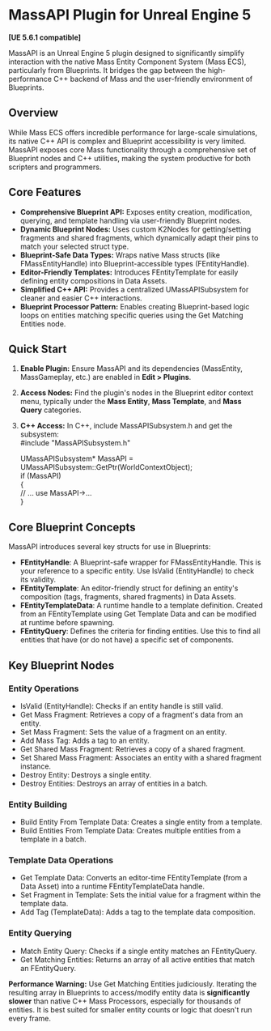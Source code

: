 # **MassAPI Plugin for Unreal Engine 5**

**\[UE 5.6.1 compatible\]**

MassAPI is an Unreal Engine 5 plugin designed to significantly simplify interaction with the native Mass Entity Component System (Mass ECS), particularly from Blueprints. It bridges the gap between the high-performance C++ backend of Mass and the user-friendly environment of Blueprints.

## **Overview**

While Mass ECS offers incredible performance for large-scale simulations, its native C++ API is complex and Blueprint accessibility is very limited. MassAPI exposes core Mass functionality through a comprehensive set of Blueprint nodes and C++ utilities, making the system productive for both scripters and programmers.

## **Core Features**

* **Comprehensive Blueprint API:** Exposes entity creation, modification, querying, and template handling via user-friendly Blueprint nodes.  
* **Dynamic Blueprint Nodes:** Uses custom K2Nodes for getting/setting fragments and shared fragments, which dynamically adapt their pins to match your selected struct type.  
* **Blueprint-Safe Data Types:** Wraps native Mass structs (like FMassEntityHandle) into Blueprint-accessible types (FEntityHandle).  
* **Editor-Friendly Templates:** Introduces FEntityTemplate for easily defining entity compositions in Data Assets.  
* **Simplified C++ API:** Provides a centralized UMassAPISubsystem for cleaner and easier C++ interactions.  
* **Blueprint Processor Pattern:** Enables creating Blueprint-based logic loops on entities matching specific queries using the Get Matching Entities node.

## **Quick Start**

1. **Enable Plugin:** Ensure MassAPI and its dependencies (MassEntity, MassGameplay, etc.) are enabled in **Edit \> Plugins**.  
2. **Access Nodes:** Find the plugin's nodes in the Blueprint editor context menu, typically under the **Mass Entity**, **Mass Template**, and **Mass Query** categories.  
3. **C++ Access:** In C++, include MassAPISubsystem.h and get the subsystem:  
   \#include "MassAPISubsystem.h"

   UMassAPISubsystem\* MassAPI \= UMassAPISubsystem::GetPtr(WorldContextObject);  
   if (MassAPI)  
   {  
       // ... use MassAPI-\>...  
   }

## **Core Blueprint Concepts**

MassAPI introduces several key structs for use in Blueprints:

* **FEntityHandle**: A Blueprint-safe wrapper for FMassEntityHandle. This is your reference to a specific entity. Use IsValid (EntityHandle) to check its validity.  
* **FEntityTemplate**: An editor-friendly struct for defining an entity's composition (tags, fragments, shared fragments) in Data Assets.  
* **FEntityTemplateData**: A runtime handle to a template definition. Created from an FEntityTemplate using Get Template Data and can be modified at runtime before spawning.  
* **FEntityQuery**: Defines the criteria for finding entities. Use this to find all entities that have (or do not have) a specific set of components.

## **Key Blueprint Nodes**

### **Entity Operations**

* IsValid (EntityHandle): Checks if an entity handle is still valid.  
* Get Mass Fragment: Retrieves a copy of a fragment's data from an entity.  
* Set Mass Fragment: Sets the value of a fragment on an entity.  
* Add Mass Tag: Adds a tag to an entity.  
* Get Shared Mass Fragment: Retrieves a copy of a shared fragment.  
* Set Shared Mass Fragment: Associates an entity with a shared fragment instance.  
* Destroy Entity: Destroys a single entity.  
* Destroy Entities: Destroys an array of entities in a batch.

### **Entity Building**

* Build Entity From Template Data: Creates a single entity from a template.  
* Build Entities From Template Data: Creates multiple entities from a template in a batch.

### **Template Data Operations**

* Get Template Data: Converts an editor-time FEntityTemplate (from a Data Asset) into a runtime FEntityTemplateData handle.  
* Set Fragment in Template: Sets the initial value for a fragment within the template data.  
* Add Tag (TemplateData): Adds a tag to the template data composition.

### **Entity Querying**

* Match Entity Query: Checks if a single entity matches an FEntityQuery.  
* Get Matching Entities: Returns an array of all active entities that match an FEntityQuery.

**Performance Warning:** Use Get Matching Entities judiciously. Iterating the resulting array in Blueprints to access/modify entity data is **significantly slower** than native C++ Mass Processors, especially for thousands of entities. It is best suited for smaller entity counts or logic that doesn't run every frame.
